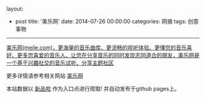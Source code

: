 layout: 
  - post 
title: '美乐网' 
date: 2014-07-26 00:00:00 
categories: 网摘 
tags: 创意事物 
---

<a href="http://xinpinla.com/product/241" title="查看产品详情">
								美乐网(meile.com)，更海量的音乐曲库、更流畅的视听体验、更懂您的音乐喜好、更多您喜爱的音乐人、让您在分享音乐的同时发现志同道合的朋友，美乐网是一个基于兴趣社交的音乐试听、分享主题社区							</a>  

更多详情请参考相关网站 [美乐网](http://www.meile.com/)  

本站数据以 [新品啦](http://xinpinla.com/) 作为入口点进行爬取! 并自动发布于github pages上。  
